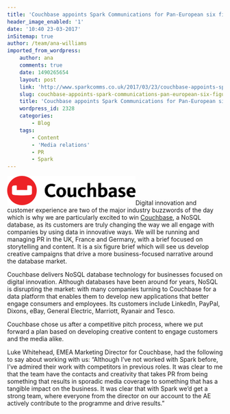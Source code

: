 ```yaml
---
title: 'Couchbase appoints Spark Communications for Pan-European six figure brief to drive awareness and support the company’s rapid growth'
header_image_enabled: '1'
date: '10:40 23-03-2017'
inSitemap: true
author: /team/ana-williams
imported_from_wordpress:
    author: ana
    comments: true
    date: 1490265654
    layout: post
    link: 'http://www.sparkcomms.co.uk/2017/03/23/couchbase-appoints-spark-communications-pan-european-six-figure-brief-drive-awareness-support-companys-rapid-growth/'
    slug: couchbase-appoints-spark-communications-pan-european-six-figure-brief-drive-awareness-support-companys-rapid-growth
    title: 'Couchbase appoints Spark Communications for Pan-European six figure brief to drive awareness and support the company’s rapid growth'
    wordpress_id: 2328
    categories:
        - Blog
    tags:
        - Content
        - 'Media relations'
        - PR
        - Spark
---
```


![Couchbase](Couchbase-300x68.png)Digital innovation and customer experience are two of the major industry buzzwords of the day which is why we are particularly excited to win [Couchbase](http://www.couchbase.com/), a NoSQL database, as its customers are truly changing the way we all engage with companies by using data in innovative ways. We will be running and managing PR in the UK, France and Germany, with a brief focused on storytelling and content. It is a six figure brief which will see us develop creative campaigns that drive a more business-focused narrative around the database market.

Couchbase delivers NoSQL database technology for businesses focused on digital innovation. Although databases have been around for years, NoSQL is disrupting the market: with many companies turning to Couchbase for a data platform that enables them to develop new applications that better engage consumers and employees. Its customers include LinkedIn, PayPal, Dixons, eBay, General Electric, Marriott, Ryanair and Tesco.

Couchbase chose us after a competitive pitch process, where we put forward a plan based on developing creative content to engage customers and the media alike.

Luke Whitehead, EMEA Marketing Director for Couchbase, had the following to say about working with us: “Although I’ve not worked with Spark before, I’ve admired their work with competitors in previous roles. It was clear to me that the team have the contacts and creativity that takes PR from being something that results in sporadic media coverage to something that has a tangible impact on the business. It was clear that with Spark we’d get a strong team, where everyone from the director on our account to the AE actively contribute to the programme and drive results.”
